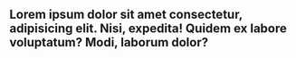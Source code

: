 
## Lorem ipsum dolor sit amet consectetur, adipisicing elit. Nisi, expedita! Quidem ex labore voluptatum? Modi, laborum dolor?